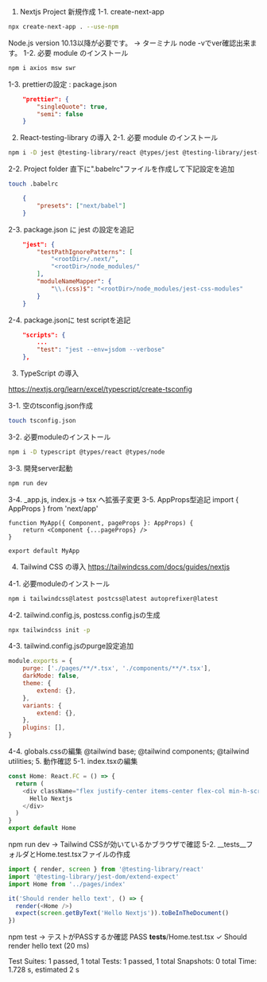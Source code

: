 1. Nextjs Project 新規作成
1-1. create-next-app

```bash
npx create-next-app . --use-npm
```

Node.js version 10.13以降が必要です。 -> ターミナル node -vでver確認出来ます。
1-2. 必要 module のインストール

```bash
npm i axios msw swr
```

1-3. prettierの設定 : package.json

```json
    "prettier": {
        "singleQuote": true,
        "semi": false
    }
```

2. React-testing-library の導入
2-1. 必要 module のインストール

```bash
npm i -D jest @testing-library/react @types/jest @testing-library/jest-dom @testing-library/dom babel-jest @testing-library/user-event jest-css-modules
```

2-2. Project folder 直下に".babelrc"ファイルを作成して下記設定を追加

```bash
touch .babelrc
```

```json
    {
        "presets": ["next/babel"]
    }
```

2-3. package.json に jest の設定を追記

```json
    "jest": {
        "testPathIgnorePatterns": [
            "<rootDir>/.next/",
            "<rootDir>/node_modules/"
        ],
        "moduleNameMapper": {
            "\\.(css)$": "<rootDir>/node_modules/jest-css-modules"
        }
    }
```

2-4. package.jsonに test scriptを追記

```json
    "scripts": {
        ...
        "test": "jest --env=jsdom --verbose"
    },
```

3. TypeScript の導入

https://nextjs.org/learn/excel/typescript/create-tsconfig

3-1. 空のtsconfig.json作成

```bash
touch tsconfig.json
```

3-2. 必要moduleのインストール

```bash
npm i -D typescript @types/react @types/node
```

3-3. 開発server起動

```bash
npm run dev
```

3-4. _app.js, index.js -> tsx へ拡張子変更
3-5. AppProps型追記
    import { AppProps } from 'next/app'

    function MyApp({ Component, pageProps }: AppProps) {
        return <Component {...pageProps} />
    }

    export default MyApp
4. Tailwind CSS の導入
https://tailwindcss.com/docs/guides/nextjs

4-1. 必要moduleのインストール

```bash
npm i tailwindcss@latest postcss@latest autoprefixer@latest
```

4-2. tailwind.config.js, postcss.config.jsの生成

```bash
npx tailwindcss init -p
```

4-3. tailwind.config.jsのpurge設定追加

```JavaScript
module.exports = {
    purge: ['./pages/**/*.tsx', './components/**/*.tsx'],
    darkMode: false,
    theme: {
        extend: {},
    },
    variants: {
        extend: {},
    },
    plugins: [],
}
```

4-4. globals.cssの編集
@tailwind base;
@tailwind components;
@tailwind utilities;
5. 動作確認
5-1. index.tsxの編集

```JavaScript
const Home: React.FC = () => {
  return (
    <div className="flex justify-center items-center flex-col min-h-screen font-mono">
      Hello Nextjs
    </div>
  )
}
export default Home
```

npm run dev -> Tailwind CSSが効いているかブラウザで確認
5-2. __tests__フォルダとHome.test.tsxファイルの作成

```JavaScript
import { render, screen } from '@testing-library/react'
import '@testing-library/jest-dom/extend-expect'
import Home from '../pages/index'

it('Should render hello text', () => {
  render(<Home />)
  expect(screen.getByText('Hello Nextjs')).toBeInTheDocument()
})
```

npm test -> テストがPASSするか確認
 PASS  __tests__/Home.test.tsx
  ✓ Should render hello text (20 ms)

Test Suites: 1 passed, 1 total
Tests:       1 passed, 1 total
Snapshots:   0 total
Time:        1.728 s, estimated 2 s